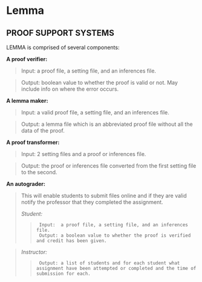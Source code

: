 # Lemma
PROOF SUPPORT SYSTEMS
---------------------

LEMMA is comprised of several components:

**A proof verifier:**
>	Input:	a proof file, a setting file, and an inferences file.

>	Output:	boolean value to whether the proof is valid or not. May include info on where the error occurs.

**A lemma maker:**
>	Input:	a valid proof file, a setting file, and an inferences file.

>	Output:	a lemma file which is an abbreviated proof file without all the data of the proof.

**A proof transformer:**
>	Input:	2 setting files and a proof or inferences file.

>	Output:	the proof or inferences file converted from the first setting file to the second.

**An autograder:**
>	This will enable students to submit files online and if they are valid notify the professor that they completed the assignment.
>
>	_Student:_
>>		Input:	a proof file, a setting file, and an inferences file.
>>		Output:	a boolean value to whether the proof is verified and credit has been given.

>	_Instructor:_
>>		Output:	a list of students and for each student what assignment have been attempted or completed and the time of submission for each.